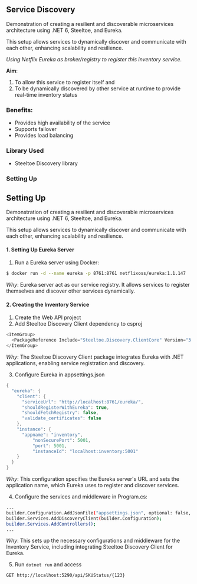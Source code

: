 ## Service Discovery 

Demonstration of creating a resilient and discoverable microservices architecture using .NET 6, Steeltoe, and Eureka. 

This setup allows services to dynamically discover and communicate with each other, enhancing scalability and resilience.

*Using Netflix Eureka as broker/registry to register this inventory service.*

**Aim**: 
1. To allow this service to register itself and
2. To be dynamically discovered by other service at runtime to provide real-time inventory status

### Benefits:
- Provides high availability of the service
- Supports failover
- Provides load balancing

### Library Used
- Steeltoe Discovery library

### Setting Up

## Setting Up
Demonstration of creating a resilient and discoverable microservices architecture using .NET 6, Steeltoe, and Eureka. 

This setup allows services to dynamically discover and communicate with each other, enhancing scalability and resilience.

#### 1. Setting Up Eureka Server
1. Run a Eureka server using Docker:

```bash
$ docker run -d --name eureka -p 8761:8761 netflixoss/eureka:1.1.147
```
*Why*: Eureka server act as our service registry. It allows services to register themselves and discover other services dynamically.

#### 2. Creating the Inventory Service
1. Create the Web API project
2. Add Steeltoe Discovery Client dependency to csproj

```c#
<ItemGroup>
  <PackageReference Include="Steeltoe.Discovery.ClientCore" Version="3.1.4" />
</ItemGroup>
```
*Why*: The Steeltoe Discovery Client package integrates Eureka with .NET applications, enabling service registration and discovery.

3. Configure Eureka in appsettings.json
```c#
{
  "eureka": {
    "client": {
      "serviceUrl": "http://localhost:8761/eureka/",
      "shouldRegisterWithEureka": true,
      "shouldFetchRegistry": false,
      "validate_certificates": false
    },
    "instance": {
      "appname": "inventory",
          "nonSecurePort": 5001,
          "port": 5001,
          "instanceId": "localhost:inventory:5001"
    }
  }
}
```
*Why*: This configuration specifies the Eureka server's URL and sets the application name, which Eureka uses to register and discover services.

4. Configure the services and middleware in Program.cs:

```bash
...
builder.Configuration.AddJsonFile("appsettings.json", optional: false, reloadOnChange: true);
builder.Services.AddDiscoveryClient(builder.Configuration);
builder.Services.AddControllers();
...
```
*Why*: This sets up the necessary configurations and middleware for the Inventory Service, including integrating Steeltoe Discovery Client for Eureka.

5. Run `dotnet run` and access
```bash
GET http://localhost:5290/api/SKUStatus/{123}
```



